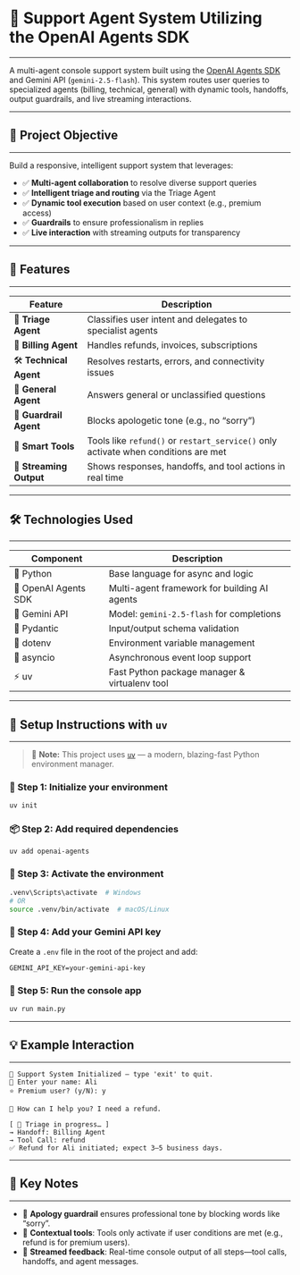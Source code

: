 # 🤖 Support Agent System Utilizing the OpenAI Agents SDK
---


A multi-agent console support system built using the [OpenAI Agents SDK](https://openai.github.io/openai-agents-python/) and Gemini API (`gemini-2.5-flash`). This system routes user queries to specialized agents (billing, technical, general) with dynamic tools, handoffs, output guardrails, and live streaming interactions.


---
## 🧠 Project Objective
---


Build a responsive, intelligent support system that leverages:

- ✅ **Multi-agent collaboration** to resolve diverse support queries
- ✅ **Intelligent triage and routing** via the Triage Agent
- ✅ **Dynamic tool execution** based on user context (e.g., premium access)
- ✅ **Guardrails** to ensure professionalism in replies
- ✅ **Live interaction** with streaming outputs for transparency


---
## 🚀 Features
---


| Feature            | Description |
|--------------------|-------------|
| 🔁 **Triage Agent** | Classifies user intent and delegates to specialist agents |
| 🧾 **Billing Agent** | Handles refunds, invoices, subscriptions |
| 🛠️ **Technical Agent** | Resolves restarts, errors, and connectivity issues |
| 💬 **General Agent** | Answers general or unclassified questions |
| 🛑 **Guardrail Agent** | Blocks apologetic tone (e.g., no “sorry”) |
| 🧰 **Smart Tools** | Tools like `refund()` or `restart_service()` only activate when conditions are met |
| 🧵 **Streaming Output** | Shows responses, handoffs, and tool actions in real time |


---
## 🛠️ Technologies Used
---


| Component           | Description                                   |
|---------------------|-----------------------------------------------|
| 🐍 Python            | Base language for async and logic             |
| 🧠 OpenAI Agents SDK | Multi-agent framework for building AI agents  |
| 🔮 Gemini API        | Model: `gemini-2.5-flash` for completions     |
| 🧱 Pydantic          | Input/output schema validation                |
| 🔐 dotenv            | Environment variable management               |
| 🔁 asyncio           | Asynchronous event loop support               |
| ⚡ uv                | Fast Python package manager & virtualenv tool |


---
## 🧪 Setup Instructions with `uv`
---


> 🧰 **Note:** This project uses [`uv`](https://github.com/astral-sh/uv) — a modern, blazing-fast Python environment manager.

### 🧷 Step 1: Initialize your environment

```bash
uv init
````

### 📦 Step 2: Add required dependencies

```bash
uv add openai-agents
```

### 🔐 Step 3: Activate the environment

```bash
.venv\Scripts\activate  # Windows
# OR
source .venv/bin/activate  # macOS/Linux
```

### 🔑 Step 4: Add your Gemini API key

Create a `.env` file in the root of the project and add:

```env
GEMINI_API_KEY=your-gemini-api-key
```

### 🏃 Step 5: Run the console app

```bash
uv run main.py
```


---
## 💡 Example Interaction
---


```text
🔧 Support System Initialized — type 'exit' to quit.
👤 Enter your name: Ali
⭐ Premium user? (y/N): y

💬 How can I help you? I need a refund.

[ 🧠 Triage in progress… ]
→ Handoff: Billing Agent
→ Tool Call: refund
✅ Refund for Ali initiated; expect 3–5 business days.
```

---
## 📌 Key Notes
---


* 🛑 **Apology guardrail** ensures professional tone by blocking words like “sorry”.
* 🧰 **Contextual tools**: Tools only activate if user conditions are met (e.g., refund is for premium users).
* 🧵 **Streamed feedback**: Real-time console output of all steps—tool calls, handoffs, and agent messages.
